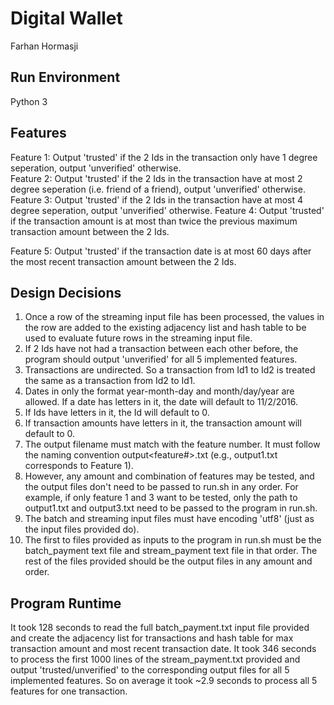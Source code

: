 # Digital Wallet #
Farhan Hormasji

## Run Environment ##
Python 3

## Features ##
Feature 1: Output 'trusted' if the 2 Ids in the transaction only have 1 degree seperation, output 'unverified' otherwise.  
Feature 2: Output 'trusted' if the 2 Ids in the transaction have at most 2 degree seperation (i.e. friend of a friend), output 'unverified' otherwise.  
Feature 3: Output 'trusted' if the 2 Ids in the transaction have at most 4 degree seperation, output 'unverified' otherwise. 
Feature 4: Output 'trusted' if the transaction amount is at most than twice the previous maximum transaction amount between the 2 Ids.

Feature 5: Output 'trusted' if the transaction date is at most 60 days after the most recent transaction amount between the 2 Ids. 

## Design Decisions ##
1. Once a row of the streaming input file has been processed, the values in the row are added to the existing adjacency list and hash table to be used to evaluate future rows in the streaming input file.
2. If 2 Ids have not had a transaction between each other before, the program should output 'unverified' for all 5 implemented features.
3. Transactions are undirected. So a transaction from Id1 to Id2 is treated the same as a transaction from Id2 to Id1.
4. Dates in only the format year-month-day and month/day/year are allowed. If a date has letters in it, the date will default to 11/2/2016.
5. If Ids have letters in it, the Id will default to 0.
6. If transaction amounts have letters in it, the transaction amount will default to 0. 
7. The output filename must match with the feature number. It must follow the naming convention output<feature#>.txt (e.g., output1.txt corresponds to Feature 1). 
8. However, any amount and combination of features may be tested, and the output files don't need to be passed to run.sh in any order. For example, if only feature 1 and 3 want to be tested, only the path to output1.txt and output3.txt need to be passed to the program in run.sh.
9. The batch and streaming input files must have encoding 'utf8' (just as the input files provided do).
10. The first to files provided as inputs to the program in run.sh must be the batch_payment text file and stream_payment text file in that order. The rest of the files provided should be the output files in any amount and order.

## Program Runtime ##
It took 128 seconds to read the full batch_payment.txt input file provided and create the adjacency list for transactions and hash table for max transaction amount and most recent transaction date.
It took 346 seconds to process the first 1000 lines of the stream_payment.txt provided and output 'trusted/unverified' to the corresponding output files for all 5 implemented features. So on average it took ~2.9 seconds to process all 5 features for one transaction.
